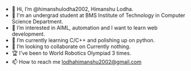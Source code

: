 - 👋 Hi, I’m @himanshulodha2002, Himanshu Lodha.
- 📕 I'm an undergrad student at BMS Institute of Technology in Computer Science Department.
- 👀 I’m interested in AIML, automation and I want to learn web development.
- 🌱 I’m currently learning C/C++ and polishing up on python.
- 💞️ I’m looking to collaborate on Currently nothing.
- 🏆 I've been to World Robotics Olympiad 3 times.
- 📫 How to reach me lodhahimanshu2002@gmail.com
